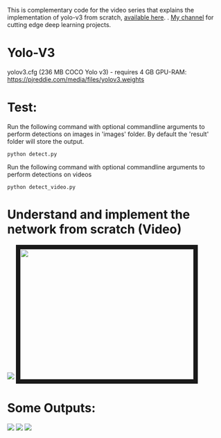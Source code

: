 This is complementary code for the video series that explains the implementation of yolo-v3 from scratch, [available here](https://www.youtube.com/playlist?list=PLbMqOoYQ3MxxArhAqvki_WoWBTCc8fDHG).
.
[My channel](http://www.youtube.com/channel/UCgpckFNtZEOSjPFpQf-Kn8w) for cutting edge deep learning projects.

# Yolo-V3

yolov3.cfg (236 MB COCO Yolo v3) - requires 4 GB GPU-RAM: https://pjreddie.com/media/files/yolov3.weights

# Test:
Run the following command with optional commandline arguments to perform detections on images in 'images' folder. By default the 'result' folder will store the output.
```
python detect.py 
```
Run the following command with optional commandline arguments to perform detections on videos
```
python detect_video.py
```

# Understand and implement the network from scratch (Video)
[![](http://img.youtube.com/vi/chVamXQp9so&list=PLbMqOoYQ3MxxArhAqvki_WoWBTCc8fDHG/0.jpg)](http://www.youtube.com/watch?v=chVamXQp9so&list=PLbMqOoYQ3MxxArhAqvki_WoWBTCc8fDHG)
<a href="http://www.youtube.com/watch?v=chVamXQp9so&list=PLbMqOoYQ3MxxArhAqvki_WoWBTCc8fDHG
" target="_blank"><img src="http://i3.ytimg.com/vi/chVamXQp9so/hqdefault.jpg" 
alt="" width="400" height="300" border="10" /></a>

# Some Outputs:
![](https://github.com/AyushExel/Yolo-V3/blob/master/result/det_messi.jpg)
![](https://github.com/AyushExel/Yolo-V3/blob/master/result/det_62bddd2a-89ab-11e7-8a03-f21d91374892-780x429.jpg)
![](https://github.com/AyushExel/Yolo-V3/blob/master/result/det_person.jpg)

